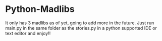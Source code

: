 # Python-Madlibs
It only has 3 madlibs as of yet, going to add more in the future.
Just run main.py in the same folder as the stories.py in a python supported IDE or text editor and enjoy!!
